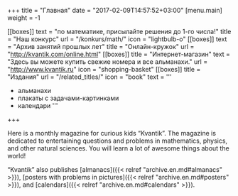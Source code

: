 +++ 
title = "Главная" 
date = "2017-02-09T14:57:52+03:00"
[menu.main]
 weight = -1

[[boxes]]
text = "по математике, присылайте решения до 1-го числа!"
title = "Наш конкурс"
url = "/konkurs/math/"
icon = "lightbulb-o"
[[boxes]]
text = "Архив занятий прошлых лет"
title = "Онлайн-кружок"
url = "http://kvantik.com/online.html"
[[boxes]]
title = "Интернет-магазин"
text = "Здесь вы можете купить свежие номера и все альманахи."
url = "http://www.kvantik.ru"
icon = "shopping-basket"
[[boxes]]
title = "Издания"
url = "/related_titles/"
icon = "book"
text = '''
- альманахи
- плакаты с задачами-картинками
- календари
'''

+++

Here is a monthly magazine for curious kids “Kvantik”. The magazine is
dedicated to entertaining questions and problems in mathematics, physics, and
other natural sciences. You will learn a lot of awesome things about the world!



 “Kvantik” also publishes [almanacs]({{< relref "archive.en.md#almanacs" >}}), [posters with problems in pictures]({{< relref "archive.en.md#posters" >}}), and [calendars]({{< relref "archive.en.md#calendars" >}}).

 
